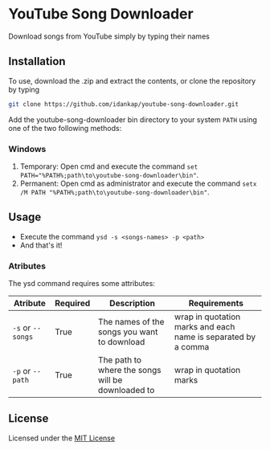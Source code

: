 # YouTube Song Downloader
Download songs from YouTube simply by typing their names

## Installation
To use, download the .zip and extract the contents, or clone the repository by typing

```bash
git clone https://github.com/idankap/youtube-song-downloader.git
```

Add the youtube-song-downloader bin directory to your system `PATH` using one of the two following methods:

### Windows
1. Temporary: Open cmd and execute the command `set PATH="%PATH%;path\to\youtube-song-downloader\bin"`.
2. Permanent: Open cmd as administrator and execute the command `setx /M PATH "%PATH%;path\to\youtube-song-downloader\bin"`.

## Usage
* Execute the command `ysd -s <songs-names> -p <path>`
* And that's it!

### Atributes
The ysd command requires some attributes:

Atribute | Required | Description | Requirements
--- | --- | --- | ---
`-s` or `--songs` | True | The names of the songs you want to download | wrap in quotation marks and each name is separated by a comma
`-p` or `--path` | True | The path to where the songs will be downloaded to | wrap in quotation marks

## License
Licensed under the [MIT License](https://opensource.org/licenses/MIT)
